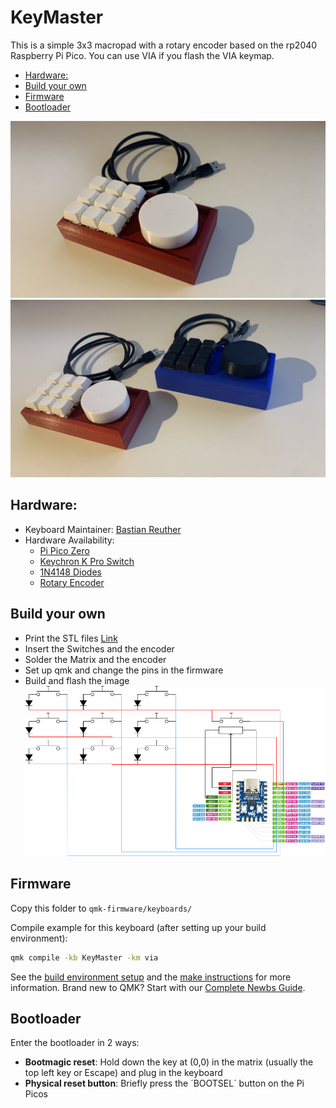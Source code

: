 # KeyMaster
This is a simple 3x3 macropad with a rotary encoder based on the rp2040 Raspberry Pi Pico. 
You can use VIA if you flash the VIA keymap.

- [Hardware:](#hardware)
- [Build your own](#build-your-own)
- [Firmware](#firmware)
- [Bootloader](#bootloader)

![Image](images/Keymaster1.JPEG)
![Image](images/Keymaster4.JPEG)



## Hardware:

* Keyboard Maintainer: [Bastian Reuther](https://github.com/bastifpv)
* Hardware Availability: 
    - [Pi Pico Zero](https://www.waveshare.com/rp2040-zero.htm) 
    - [Keychron K Pro Switch](https://www.keychron.com/products/keychron-k-pro-switch)
    - [1N4148 Diodes](https://www.amazon.de/Hailege-100PCS-1N4148-IN4148-High-Speed/dp/B07YZ8G7TG/ref=sr_1_6?__mk_de_DE=%C3%85M%C3%85%C5%BD%C3%95%C3%91&crid=N5YHFBVFQFPE&keywords=diode+100+pack&qid=1695635790&sprefix=diode+100+pack%2Caps%2C92&sr=8-6)
    - [Rotary Encoder](https://de.aliexpress.com/item/1005003672156760.html?spm=a2g0o.productlist.main.9.4d113mB63mB6OE&algo_pvid=695d0713-7b80-4c50-9ac2-63957315c66a&aem_p4p_detail=202312040738008585315538620850003585044&algo_exp_id=695d0713-7b80-4c50-9ac2-63957315c66a-4&pdp_npi=4%40dis%21EUR%212.28%212.12%21%21%212.42%21%21%402103890117017042806291571eaaaf%2112000026741773793%21sea%21DE%210%21AB&curPageLogUid=GmiH1mOTxMkl&search_p4p_id=202312040738008585315538620850003585044_5)


## Build your own
- Print the STL files [Link](https://www.printables.com/de/model/669777-keymaster-makropad-3x3-with-roatry-encoder-qmkvia)
- Insert the Switches and the encoder
- Solder the Matrix and the encoder
- Set up qmk and change the pins in the firmware
- Build and flash the image
![schaltplan](images/Schaltplan.png)

## Firmware
Copy this folder to `qmk-firmware/keyboards/`

Compile example for this keyboard (after setting up your build environment):

```bash
qmk compile -kb KeyMaster -km via
```

See the [build environment setup](https://docs.qmk.fm/#/getting_started_build_tools) and the [make instructions](https://docs.qmk.fm/#/getting_started_make_guide) for more information. Brand new to QMK? Start with our [Complete Newbs Guide](https://docs.qmk.fm/#/newbs).

## Bootloader
Enter the bootloader in 2 ways:
* **Bootmagic reset**: Hold down the key at (0,0) in the matrix (usually the top left key or Escape) and plug in the keyboard
* **Physical reset button**: Briefly press the ´BOOTSEL´ button on the Pi Picos
